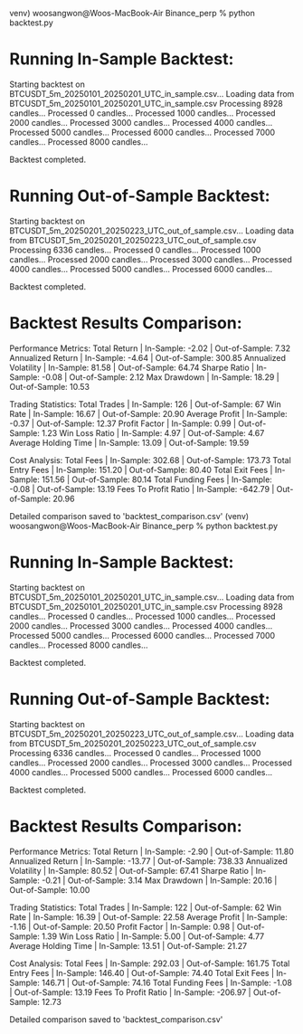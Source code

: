 venv) woosangwon@Woos-MacBook-Air Binance_perp % python backtest.py

Running In-Sample Backtest:
==========================
Starting backtest on BTCUSDT_5m_20250101_20250201_UTC_in_sample.csv...
Loading data from BTCUSDT_5m_20250101_20250201_UTC_in_sample.csv
Processing 8928 candles...
Processed 0 candles...
Processed 1000 candles...
Processed 2000 candles...
Processed 3000 candles...
Processed 4000 candles...
Processed 5000 candles...
Processed 6000 candles...
Processed 7000 candles...
Processed 8000 candles...

Backtest completed.

Running Out-of-Sample Backtest:
==============================
Starting backtest on BTCUSDT_5m_20250201_20250223_UTC_out_of_sample.csv...
Loading data from BTCUSDT_5m_20250201_20250223_UTC_out_of_sample.csv
Processing 6336 candles...
Processed 0 candles...
Processed 1000 candles...
Processed 2000 candles...
Processed 3000 candles...
Processed 4000 candles...
Processed 5000 candles...
Processed 6000 candles...

Backtest completed.

Backtest Results Comparison:
===========================

Performance Metrics:
Total Return         | In-Sample: -2.02 | Out-of-Sample: 7.32
Annualized Return    | In-Sample: -4.64 | Out-of-Sample: 300.85
Annualized Volatility | In-Sample: 81.58 | Out-of-Sample: 64.74
Sharpe Ratio         | In-Sample: -0.08 | Out-of-Sample: 2.12
Max Drawdown         | In-Sample: 18.29 | Out-of-Sample: 10.53

Trading Statistics:
Total Trades         | In-Sample: 126 | Out-of-Sample: 67
Win Rate             | In-Sample: 16.67 | Out-of-Sample: 20.90
Average Profit       | In-Sample: -0.37 | Out-of-Sample: 12.37
Profit Factor        | In-Sample: 0.99 | Out-of-Sample: 1.23
Win Loss Ratio       | In-Sample: 4.97 | Out-of-Sample: 4.67
Average Holding Time | In-Sample: 13.09 | Out-of-Sample: 19.59

Cost Analysis:
Total Fees           | In-Sample: 302.68 | Out-of-Sample: 173.73
Total Entry Fees     | In-Sample: 151.20 | Out-of-Sample: 80.40
Total Exit Fees      | In-Sample: 151.56 | Out-of-Sample: 80.14
Total Funding Fees   | In-Sample: -0.08 | Out-of-Sample: 13.19
Fees To Profit Ratio | In-Sample: -642.79 | Out-of-Sample: 20.96

Detailed comparison saved to 'backtest_comparison.csv'
(venv) woosangwon@Woos-MacBook-Air Binance_perp % python backtest.py

Running In-Sample Backtest:
==========================
Starting backtest on BTCUSDT_5m_20250101_20250201_UTC_in_sample.csv...
Loading data from BTCUSDT_5m_20250101_20250201_UTC_in_sample.csv
Processing 8928 candles...
Processed 0 candles...
Processed 1000 candles...
Processed 2000 candles...
Processed 3000 candles...
Processed 4000 candles...
Processed 5000 candles...
Processed 6000 candles...
Processed 7000 candles...
Processed 8000 candles...

Backtest completed.

Running Out-of-Sample Backtest:
==============================
Starting backtest on BTCUSDT_5m_20250201_20250223_UTC_out_of_sample.csv...
Loading data from BTCUSDT_5m_20250201_20250223_UTC_out_of_sample.csv
Processing 6336 candles...
Processed 0 candles...
Processed 1000 candles...
Processed 2000 candles...
Processed 3000 candles...
Processed 4000 candles...
Processed 5000 candles...
Processed 6000 candles...

Backtest completed.

Backtest Results Comparison:
===========================

Performance Metrics:
Total Return         | In-Sample: -2.90 | Out-of-Sample: 11.80
Annualized Return    | In-Sample: -13.77 | Out-of-Sample: 738.33
Annualized Volatility | In-Sample: 80.52 | Out-of-Sample: 67.41
Sharpe Ratio         | In-Sample: -0.21 | Out-of-Sample: 3.14
Max Drawdown         | In-Sample: 20.16 | Out-of-Sample: 10.00

Trading Statistics:
Total Trades         | In-Sample: 122 | Out-of-Sample: 62
Win Rate             | In-Sample: 16.39 | Out-of-Sample: 22.58
Average Profit       | In-Sample: -1.16 | Out-of-Sample: 20.50
Profit Factor        | In-Sample: 0.98 | Out-of-Sample: 1.39
Win Loss Ratio       | In-Sample: 5.00 | Out-of-Sample: 4.77
Average Holding Time | In-Sample: 13.51 | Out-of-Sample: 21.27

Cost Analysis:
Total Fees           | In-Sample: 292.03 | Out-of-Sample: 161.75
Total Entry Fees     | In-Sample: 146.40 | Out-of-Sample: 74.40
Total Exit Fees      | In-Sample: 146.71 | Out-of-Sample: 74.16
Total Funding Fees   | In-Sample: -1.08 | Out-of-Sample: 13.19
Fees To Profit Ratio | In-Sample: -206.97 | Out-of-Sample: 12.73

Detailed comparison saved to 'backtest_comparison.csv'
